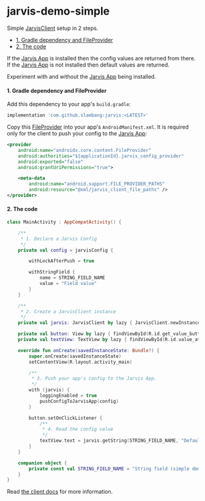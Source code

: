# jarvis-demo-simple

Simple [JarvisClient](../jarvis-client) setup in 2 steps.  

- [1. Gradle dependency and FileProvider](#1-gradle-dependency-and-fileprovider)
- [2. The code](#2-the-code)

If the [Jarvis App](../jarvis-app) is installed then the config values are returned from there.
If the [Jarvis App](../jarvis-app) is not installed then default values are returned.  

Experiment with and without the [Jarvis App](../jarvis-app) being installed.

#### 1. Gradle dependency and FileProvider

Add this dependency to your app's `build.gradle`:

```groovy
implementation 'com.github.slambang:jarvis:<LATEST>'
```

Copy this [FileProvider](https://developer.android.com/reference/androidx/core/content/FileProvider) into your app's `AndroidManifest.xml`. It is required only for the client to push your config to the [Jarvis App](../jarvis-app):

```xml
<provider
    android:name="androidx.core.content.FileProvider"
    android:authorities="${applicationId}.jarvis_config_provider"
    android:exported="false"
    android:grantUriPermissions="true">

    <meta-data
        android:name="android.support.FILE_PROVIDER_PATHS"
        android:resource="@xml/jarvis_client_file_paths" />
</provider>
```

#### 2. The code

```kotlin
class MainActivity : AppCompatActivity() {

    /**
     * 1. Declare a Jarvis Config
     */
    private val config = jarvisConfig {

        withLockAfterPush = true

        withStringField {
            name = STRING_FIELD_NAME
            value = "Field value"
        }
    }

    /**
     * 2. Create a JarvisClient instance
     */
    private val jarvis: JarvisClient by lazy { JarvisClient.newInstance(this) }

    private val button: View by lazy { findViewById(R.id.get_value_button) }
    private val textView: TextView by lazy { findViewById(R.id.value_at_runtime) }

    override fun onCreate(savedInstanceState: Bundle?) {
        super.onCreate(savedInstanceState)
        setContentView(R.layout.activity_main)

        /**
         * 3. Push your app's config to the Jarvis App.
         */
        with (jarvis) {
            loggingEnabled = true
            pushConfigToJarvisApp(config)
        }

        button.setOnClickListener {
            /**
             * 4. Read the config value
             */
            textView.text = jarvis.getString(STRING_FIELD_NAME, "Default value")
        }
    }

    companion object {
        private const val STRING_FIELD_NAME = "String field (simple demo)"
    }
}
```

Read [the client docs](https://htmlpreview.github.io/?https://github.com/slambang/jarvis/main/docs/index.html) for more information.
